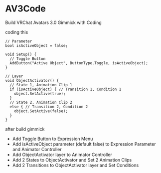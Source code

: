 # AV3Code
Build VRChat Avatars 3.0 Gimmick with Coding

coding this
```
// Parameter
bool isActiveObject = false;

void Setup() {
  // Toggle Button
  AddButton("Active Object", ButtonType.Toggle, isActiveObject);
}

// Layer
void ObjectActivator() {
  // State 1, Animation Clip 1
  if (isActiveObject) { // Transition 1, Condition 1
    object.SetActive(true);
  }
  // State 2, Animation Clip 2
  else { // Transition 2, Condition 2
    object.SetActive(false);
  }
}
```

after build gimmick
* Add Toggle Button to Expression Menu
* Add isActiveObject parameter (default false) to Expression Parameter and Animator Controller
* Add ObjectActivator layer to Animator Controller
* Add 2 States to ObjectActivator and Set 2 Animation Clips
* Add 2 Transitions to ObjectActivator layer and Set Conditions
